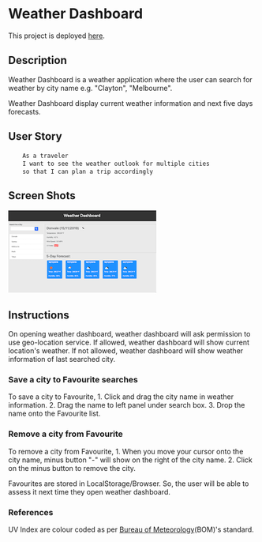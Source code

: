 # Weather Dashboard

This project is deployed [here](https://cynwong.github.io/Weather_Dashboard/).

## Description

Weather Dashboard is a weather application where the user can search for weather by city name e.g. "Clayton", "Melbourne".

Weather Dashboard display current weather information and next five days forecasts.

## User Story

```
    As a traveler
    I want to see the weather outlook for multiple cities
    so that I can plan a trip accordingly
```

## Screen Shots

![Page Screenshot](./assets/images/weather_dashboard.png)

## Instructions

On opening weather dashboard, weather dashboard will ask permission to use geo-location service. If allowed, weather dashboard will show current location's weather. If not allowed, weather dashboard will show weather information of last searched city.

### Save a city to Favourite searches

To save a city to Favourite,
    1. Click and drag the city name in weather information.
    2. Drag the name to left panel under search box.
    3. Drop the name onto the Favourite list.

### Remove a city from Favourite

To remove a city from Favourite,
    1. When you move your cursor onto the city name, minus button "-" will show on the right of the city name.
    2. Click on the minus button to remove the city.

Favourites are stored in LocalStorage/Browser. So, the user will be able to assess it next time they open weather dashboard.

### References

UV Index are colour coded as per [Bureau of Meteorology](http://www.bom.gov.au/uv/about_uv_index.shtml)(BOM)'s standard.
